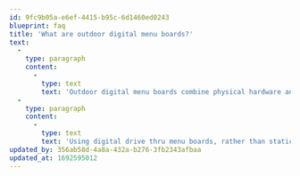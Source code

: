 ```yaml
---
id: 9fc9b05a-e6ef-4415-b95c-6d1460ed0243
blueprint: faq
title: 'What are outdoor digital menu boards?'
text:
  -
    type: paragraph
    content:
      -
        type: text
        text: 'Outdoor digital menu boards combine physical hardware and digital display screens to show data-driven menu content – a combination of menu items, images, prices, and more – to customers in the drive thru.'
  -
    type: paragraph
    content:
      -
        type: text
        text: 'Using digital drive thru menu boards, rather than static displays, gives brands the ability to quickly and easily change menu options, in addition to leveraging our rich analytics software to dynamically adjust menu content based on a range of data points.'
updated_by: 356ab58d-4a8a-432a-b276-3fb2343afbaa
updated_at: 1692595012
---
```

